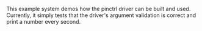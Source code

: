 This example system demos how the pinctrl driver can be built and used. Currently, it simply tests that the driver's argument validation is correct and print a number every second.